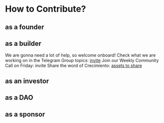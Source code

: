 # How to Contribute?

## as a founder

## as a builder

We are gonna need a lot of help, so welcome onboard!
Check what we are working on in the Telegram Group topics: [invite](https://t.me/+Vkpnbs707fRlMjE0)
Join our Weekly Community Call on Friday: invite
Share the word of Crecimiento: [assets to share](https://drive.google.com/drive/folders/1taXCZz1Q7qbO3XHRIEd8qWAqy_cbkbr7)


## as an investor 

## as a DAO

## as a sponsor


